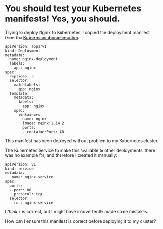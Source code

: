 # You should test your Kubernetes manifests! Yes, you should.

Trying to deploy Nginx to Kubernetes, I copied the deployment manifest from
the [Kubernetes documentation](https://kubernetes.io/docs/concepts/workloads/controllers/deployment/).

```
apiVersion: apps/v1
kind: Deployment
metadata:
  name: nginx-deployment
  labels:
    app: nginx
spec:
  replicas: 3
  selector:
    matchLabels:
      app: nginx
  template:
    metadata:
      labels:
        app: nginx
    spec:
      containers:
      - name: nginx
        image: nginx:1.14.2
        ports:
        - containerPort: 80
```

This manifest has been deployed without problem to my Kubernetes cluster.

The Kubernetes Service to make this available to other deployments,
there was no example for, and therefore I created it manually:

```
apiVersion: v1
kind: service 
metadata:
   name: nginx-service
spec:
  ports;
  - port: 80
    protocol: tcp
  selector:
    run: nginx-service
```

I *think* it is correct, but I might have inadvertently made some mistakes.

How can I ensure this manifest is correct before deploying it to my cluster?



